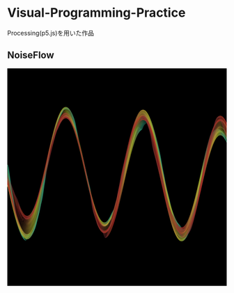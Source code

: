 # Visual-Programming-Practice
Processing(p5.js)を用いた作品
## NoiseFlow
![NoiseFlow](./images/NoiseFlow.png)
